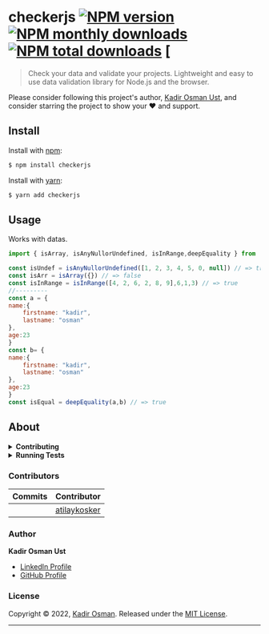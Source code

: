 # checkerjs [![NPM version](https://img.shields.io/npm/v/checkerjs.svg?style=flat)](https://www.npmjs.com/package/is-odd) [![NPM monthly downloads](https://img.shields.io/npm/dm/checkerjs.svg?style=flat)](https://npmjs.org/package/is-odd) [![NPM total downloads](https://img.shields.io/npm/dt/checkerjs.svg?style=flat)](https://npmjs.org/package/is-odd) [

> Check your data and validate your projects. Lightweight and easy to use data validation library for Node.js and the browser.

Please consider following this project's author, [Kadir Osman Ust](https://github.com/kadoraw), and consider starring the project to show your :heart: and support.

## Install

Install with [npm](https://www.npmjs.com/):

```sh
$ npm install checkerjs
```

Install with [yarn](https://yarnpkg.com/):

```sh
$ yarn add checkerjs
```

## Usage

Works with datas.

```js
import { isArray, isAnyNullorUndefined, isInRange,deepEquality } from 'checkerjs'

const isUndef = isAnyNullorUndefined([1, 2, 3, 4, 5, 0, null]) // => true
const isArr = isArray({}) // => false
const isInRange = isInRange([4, 2, 6, 2, 8, 9],6,1,3) // => true
//---------
const a = {
name:{
	firstname: "kadir",
	lastname: "osman"
},
age:23
}
const b= {
name:{
	firstname: "kadir",
	lastname: "osman"
},
age:23
}
const isEqual = deepEquality(a,b) // => true
```

## About

<details>
<summary><strong>Contributing</strong></summary>

Pull requests and stars are always welcome. For bugs and feature requests, [please create an issue](https://github.com/KadoRaw/checkerjs/issues/new).

</details>

<details>
<summary><strong>Running Tests</strong></summary>

Running and reviewing unit tests is a great way to get familiarized with a library and its API. You can install dependencies and run tests with the following command:

```sh
$ npm install && npm run test
```

</details>

### Contributors

| **Commits** | **Contributor** | 
| --- | --- |
|  | [atilaykosker](https://github.com/atilaykosker) |


### Author

**Kadir Osman Ust**

* [LinkedIn Profile](https://linkedin.com/in/kadirosmanust)
* [GitHub Profile](https://github.com/kadoraw)


### License

Copyright © 2022, [Kadir Osman](https://github.com/kadoraw).
Released under the [MIT License](LICENSE).

***